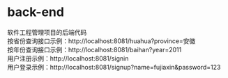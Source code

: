 # back-end
软件工程管理项目的后端代码  
按省份查询接口示例：http://localhost:8081/huahua?province=安徽   
按年份查询接口示例：http://localhost:8081/baihan?year=2011  
用户注册示例：http://localhost:8081/signin  
用户登录示例：http://localhost:8081/signup?name=fujiaxin&password=123

